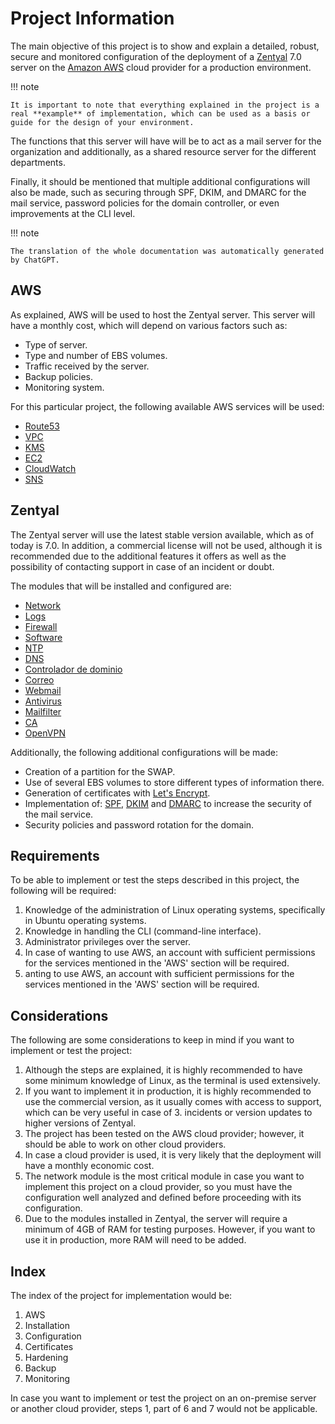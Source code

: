 # Project Information

The main objective of this project is to show and explain a detailed, robust, secure and monitored configuration of the deployment of a [Zentyal] 7.0 server on the [Amazon AWS] cloud provider for a production environment.

!!! note

    It is important to note that everything explained in the project is a real **example** of implementation, which can be used as a basis or guide for the design of your environment.

[Zentyal]: https://zentyal.com/
[Amazon AWS]: https://aws.amazon.com/en/what-is-aws/

The functions that this server will have will be to act as a mail server for the organization and additionally, as a shared resource server for the different departments.

Finally, it should be mentioned that multiple additional configurations will also be made, such as securing through SPF, DKIM, and DMARC for the mail service, password policies for the domain controller, or even improvements at the CLI level.

!!! note

    The translation of the whole documentation was automatically generated by ChatGPT.

## AWS

As explained, AWS will be used to host the Zentyal server. This server will have a monthly cost, which will depend on various factors such as:

* Type of server.
* Type and number of EBS volumes.
* Traffic received by the server.
* Backup policies.
* Monitoring system.

For this particular project, the following available AWS services will be used:

* [Route53](https://docs.aws.amazon.com/en_en/Route53/latest/DeveloperGuide/Welcome.html)
* [VPC](https://docs.aws.amazon.com/en_en/vpc/latest/userguide/what-is-amazon-vpc.html)
* [KMS](https://aws.amazon.com/kms/)
* [EC2](https://docs.aws.amazon.com/en_en/AWSEC2/latest/UserGuide/concepts.html)
* [CloudWatch](https://docs.aws.amazon.com/en_en/AmazonCloudWatch/latest/monitoring/WhatIsCloudWatch.html)
* [SNS](https://docs.aws.amazon.com/en_en/sns/latest/dg/welcome.html)

## Zentyal

The Zentyal server will use the latest stable version available, which as of today is 7.0. In addition, a commercial license will not be used, although it is recommended due to the additional features it offers as well as the possibility of contacting support in case of an incident or doubt.

The modules that will be installed and configured are:

* [Network](https://doc.zentyal.org/en/firststeps.html#network-configuration-with-zentyal)
* [Logs](https://doc.zentyal.org/en/logs.html)
* [Firewall](https://doc.zentyal.org/en/firewall.html)
* [Software](https://doc.zentyal.org/en/software.html)
* [NTP](https://doc.zentyal.org/en/ntp.html)
* [DNS](https://doc.zentyal.org/en/dns.html)
* [Controlador de dominio](https://doc.zentyal.org/en/directory.html)
* [Correo](https://doc.zentyal.org/en/mail.html)
* [Webmail](https://doc.zentyal.org/en/mail.html#cliente-de-webmail)
* [Antivirus](https://doc.zentyal.org/en/antivirus.html)
* [Mailfilter](https://doc.zentyal.org/en/mailfilter.html)
* [CA](https://doc.zentyal.org/en/ca.html)
* [OpenVPN](https://doc.zentyal.org/en/vpn.html)

Additionally, the following additional configurations will be made:

* Creation of a partition for the SWAP.
* Use of several EBS volumes to store different types of information there.
* Generation of certificates with [Let's Encrypt].
* Implementation of: [SPF], [DKIM] and [DMARC] to increase the security of the mail service.
* Security policies and password rotation for the domain.

[Let's Encrypt]: https://letsencrypt.org/en/
[SPF]: https://support.google.com/a/answer/33786?hl=en-419
[DKIM]: https://support.google.com/a/answer/174124?hl=en-419
[DMARC]: https://support.google.com/a/answer/2466580?hl=en

## Requirements

To be able to implement or test the steps described in this project, the following will be required:

1. Knowledge of the administration of Linux operating systems, specifically in Ubuntu operating systems.
2. Knowledge in handling the CLI (command-line interface).
3. Administrator privileges over the server.
4. In case of wanting to use AWS, an account with sufficient permissions for the services mentioned in the 'AWS' section will be required.
5. anting to use AWS, an account with sufficient permissions for the services mentioned in the 'AWS' section will be required.

## Considerations

The following are some considerations to keep in mind if you want to implement or test the project:

1. Although the steps are explained, it is highly recommended to have some minimum knowledge of Linux, as the terminal is used extensively.
2. If you want to implement it in production, it is highly recommended to use the commercial version, as it usually comes with access to support, which can be very useful in case of 3. incidents or version updates to higher versions of Zentyal.
3. The project has been tested on the AWS cloud provider; however, it should be able to work on other cloud providers.
4. In case a cloud provider is used, it is very likely that the deployment will have a monthly economic cost.
5. The network module is the most critical module in case you want to implement this project on a cloud provider, so you must have the configuration well analyzed and defined before proceeding with its configuration.
6. Due to the modules installed in Zentyal, the server will require a minimum of 4GB of RAM for testing purposes. However, if you want to use it in production, more RAM will need to be added.

## Index

The index of the project for implementation would be:

1. AWS
2. Installation
3. Configuration
4. Certificates
5. Hardening
6. Backup
7. Monitoring

In case you want to implement or test the project on an on-premise server or another cloud provider, steps 1, part of 6 and 7 would not be applicable.
